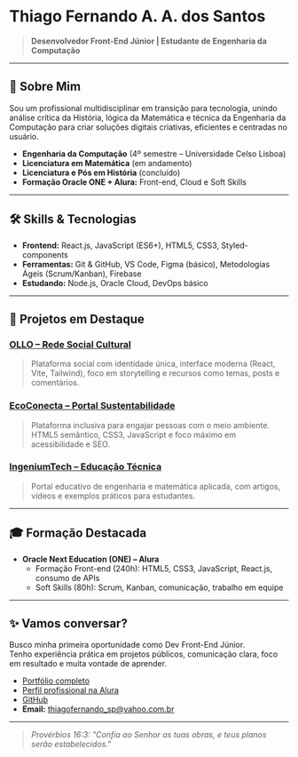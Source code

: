 # Thiago Fernando A. A. dos Santos

> **Desenvolvedor Front-End Júnior | Estudante de Engenharia da Computação**

---

## 🚀 Sobre Mim

Sou um profissional multidisciplinar em transição para tecnologia, unindo análise crítica da História, lógica da Matemática e técnica da Engenharia da Computação para criar soluções digitais criativas, eficientes e centradas no usuário.

- **Engenharia da Computação** (4º semestre – Universidade Celso Lisboa)
- **Licenciatura em Matemática** (em andamento)
- **Licenciatura e Pós em História** (concluído)
- **Formação Oracle ONE + Alura:** Front-end, Cloud e Soft Skills

---

## 🛠️ Skills & Tecnologias

- **Frontend:** React.js, JavaScript (ES6+), HTML5, CSS3, Styled-components
- **Ferramentas:** Git & GitHub, VS Code, Figma (básico), Metodologias Ágeis (Scrum/Kanban), Firebase
- **Estudando:** Node.js, Oracle Cloud, DevOps básico

---

## 💼 Projetos em Destaque

### [OLLO – Rede Social Cultural](https://github.com/Thiago-spba/App-OLLO)
> Plataforma social com identidade única, interface moderna (React, Vite, Tailwind), foco em storytelling e recursos como temas, posts e comentários.

### [EcoConecta – Portal Sustentabilidade](https://eco-conecta-sigma.vercel.app/)
> Plataforma inclusiva para engajar pessoas com o meio ambiente. HTML5 semântico, CSS3, JavaScript e foco máximo em acessibilidade e SEO.

### [IngeniumTech – Educação Técnica](https://ingeniumtech.vercel.app/)
> Portal educativo de engenharia e matemática aplicada, com artigos, vídeos e exemplos práticos para estudantes.

---

## 🎓 Formação Destacada

- **Oracle Next Education (ONE) – Alura**
  - Formação Front-end (240h): HTML5, CSS3, JavaScript, React.js, consumo de APIs
  - Soft Skills (80h): Scrum, Kanban, comunicação, trabalho em equipe

---

## ✨ Vamos conversar?

Busco minha primeira oportunidade como Dev Front-End Júnior.  
Tenho experiência prática em projetos públicos, comunicação clara, foco em resultado e muita vontade de aprender.

- [Portfólio completo](https://portfolio-thiagosp.vercel.app/)
- [Perfil profissional na Alura](https://cursos.alura.com.br/emprega-one/profile/thiagofernando-sp)
- [GitHub](https://github.com/Thiago-spba)
- **Email:** thiagofernando_sp@yahoo.com.br

---

> _Provérbios 16:3: "Confia ao Senhor as tuas obras, e teus planos serão estabelecidos."_


